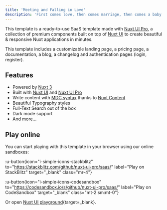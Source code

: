 ```yaml
---
title: 'Meeting and Falling in Love'
description: 'First comes love, then comes marriage, then comes a baby in a baby carriage... Or wait a second...'
---
```


This template is a ready-to-use SaaS template made with [Nuxt UI Pro](https://ui.nuxt.com/pro), a collection of premium components built on top of [Nuxt UI](https://ui.nuxt.com) to create beautiful & responsive Nuxt applications in minutes.

This template includes a customizable landing page, a pricing page, a documentation, a blog, a changelog and authentication pages (login, register).

## Features

- Powered by [Nuxt 3](https://nuxt.com)
- Built with [Nuxt UI](https://ui.nuxt.com) and [Nuxt UI Pro](https://ui.nuxt.com/pro)
- Write content with [MDC syntax](https://content.nuxt.com/usage/markdown) thanks to [Nuxt Content](https://content.nuxt.com)
- Beautiful Typography styles
- Full-Text Search out of the box
- Dark mode support
- And more...

## Play online

You can start playing with this template in your browser using our online sandboxes:

:u-button{icon="i-simple-icons-stackblitz" to="<https://stackblitz.com/github/nuxt-ui-pro/saas/>" label="Play on StackBlitz" target="_blank" class="mr-4"}

:u-button{icon="i-simple-icons-codesandbox" to="<https://codesandbox.io/s/github/nuxt-ui-pro/saas/>" label="Play on CodeSandbox" target="_blank" class="mt-2 sm:mt-0"}

Or open [Nuxt UI playground](https://ui.nuxt.com/playground){target=_blank}.
